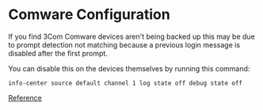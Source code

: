 Comware Configuration
=====================

If you find 3Com Comware devices aren't being backed up this may be due to prompt detection not matching because a previous login message is disabled after the first prompt.

You can disable this on the devices themselves by running this command:

```text
info-center source default channel 1 log state off debug state off
```

[Reference](https://github.com/ytti/oxidized/issues/1171)
